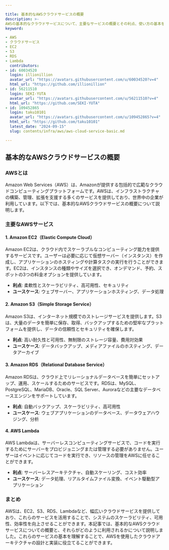 ```yaml
---

title: 基本的なAWSクラウドサービスの概要
description: >-
AWSの基本的なクラウドサービスについて、主要なサービスの概要とその利点、使い方の基本を解説します。これにより、AWSクラウドを利用する際の基本的な知識を身につけることができます。
keyword:

- AWS
- クラウドサービス
- EC2
- S3
- RDS
- Lambda
  contributors:
- id: 60034520
  login: illionillion
  avatar_url: "https://avatars.githubusercontent.com/u/60034520?v=4"
  html_url: "https://github.com/illionillion"
- id: 56211510
  login: SEKI-YUTA
  avatar_url: "https://avatars.githubusercontent.com/u/56211510?v=4"
  html_url: "https://github.com/SEKI-YUTA"
- id: 109452865
  login: taku10101
  avatar_url: "https://avatars.githubusercontent.com/u/109452865?v=4"
  html_url: "https://github.com/taku10101"
  latest_date: "2024-09-15"
  slug: contents/infra/aws/aws-cloud-service-basic.md

---
```


## 基本的なAWSクラウドサービスの概要

### AWSとは

Amazon Web Services（AWS）は、Amazonが提供する包括的で広範なクラウドコンピューティングプラットフォームです。AWSは、インフラストラクチャの構築、管理、拡張を支援する多くのサービスを提供しており、世界中の企業が利用しています。以下では、基本的なAWSクラウドサービスの概要について説明します。

### 主要なAWSサービス

#### 1. Amazon EC2（Elastic Compute Cloud）

Amazon EC2は、クラウド内でスケーラブルなコンピューティング能力を提供するサービスです。ユーザーは必要に応じて仮想サーバー（インスタンス）を作成し、アプリケーションのホスティングや計算タスクの実行を行うことができます。EC2は、インスタンスの種類やサイズを選択でき、オンデマンド、予約、スポットの3つの料金オプションを提供しています。

- **利点**: 柔軟性とスケーラビリティ、高可用性、セキュリティ
- **ユースケース**: ウェブサーバー、アプリケーションホスティング、データ処理

#### 2. Amazon S3（Simple Storage Service）

Amazon S3は、インターネット規模でのストレージサービスを提供します。S3は、大量のデータを簡単に保存、取得、バックアップするための堅牢なプラットフォームを提供し、データの信頼性とセキュリティを確保します。

- **利点**: 高い耐久性と可用性、無制限のストレージ容量、費用対効果
- **ユースケース**: データバックアップ、メディアファイルのホスティング、データアーカイブ

#### 3. Amazon RDS（Relational Database Service）

Amazon RDSは、クラウド上でリレーショナルデータベースを簡単にセットアップ、運用、スケールするためのサービスです。RDSは、MySQL、PostgreSQL、MariaDB、Oracle、SQL Server、Auroraなどの主要なデータベースエンジンをサポートしています。

- **利点**: 自動バックアップ、スケーラビリティ、高可用性
- **ユースケース**: ウェブアプリケーションのデータベース、データウェアハウジング、分析

#### 4. AWS Lambda

AWS Lambdaは、サーバーレスコンピューティングサービスで、コードを実行するためにサーバーをプロビジョニングまたは管理する必要がありません。ユーザーはイベントに応じてコードを実行でき、リソースの管理をAWSに任せることができます。

- **利点**: サーバーレスアーキテクチャ、自動スケーリング、コスト効率
- **ユースケース**: データ処理、リアルタイムファイル変換、イベント駆動型アプリケーション

### まとめ

AWSは、EC2、S3、RDS、Lambdaなど、幅広いクラウドサービスを提供しており、これらのサービスを活用することで、システムのスケーラビリティ、可用性、効率性を向上させることができます。本記事では、基本的なAWSクラウドサービスについての概要と、それらがどのように利用されるかについて説明しました。これらのサービスの基本を理解することで、AWSを使用したクラウドアーキテクチャの設計と実装に役立てることができます。
